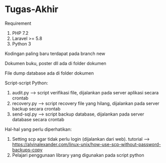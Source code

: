 # Tugas-Akhir

Requirement
1. PHP 7.2
2. Laravel >= 5.8
3. Python 3

Kodingan paling baru terdapat pada branch new

Dokumen buku, poster dll ada di folder dokumen

File dump database ada di folder dokumen




Script-script Python:
1. audit.py --> script verifikasi file, dijalankan pada server aplikasi secara crontab
2. recovery.py --> script recovery file yang hilang, dijalankan pada server backup secara crontab
3. send-sql.py --> script backup database, dijalankan pada server database secara crontab


Hal-hal yang perlu diperhatikan:
1. Setting scp agar tidak perlu login (dijalankan dari web). tutorial --> https://alvinalexander.com/linux-unix/how-use-scp-without-password-backups-copy
2. Pelajari penggunaan library yang digunakan pada script python
